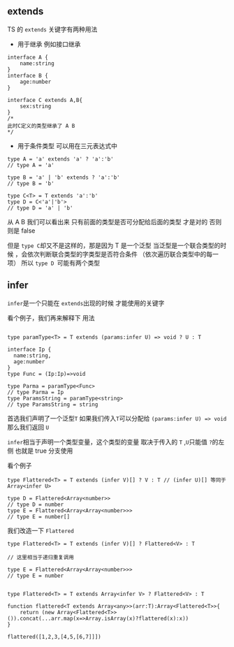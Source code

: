 ## extends

TS 的 `extends` 关键字有两种用法

- 用于继承 例如接口继承

```TS
interface A {
    name:string
}
interface B {
    age:number
}

interface C extends A,B{
    sex:string
}
/*
此时C定义的类型继承了 A B
*/
```

- 用于条件类型 可以用在三元表达式中

```TS
type A = 'a' extends 'a' ? 'a':'b'
// type A = 'a'

type B = 'a' | 'b' extends ? 'a':'b'
// type B = 'b'

type C<T> = T extends 'a':'b'
type D = C<'a'|'b'>
// type D = 'a' | 'b'
```

从 A B 我们可以看出来 只有前面的类型是否可分配给后面的类型 才是对的 否则则是 false

但是 `type C`却又不是这样的，那是因为 T 是一个泛型 当泛型是一个联合类型的时候 ，会依次判断联合类型的字类型是否符合条件 （依次遍历联合类型中的每一项） 所以 `type D `可能有两个类型

## infer

`infer`是一个只能在 `extends`出现的时候 才能使用的关键字

看个例子，我们再来解释下 用法

```TS

type paramType<T> = T extends (params:infer U) => void ? U : T

interface Ip {
  name:string,
  age:number
}
type Func = (Ip:Ip)=>void

type Parma = paramType<Func>
// type Parma = Ip
type ParamsString = paramType<string>
// type ParamsString = string
```

首选我们声明了一个泛型`T` 如果我们传入`T`可以分配给 `(params:infer U) => void` 那么我们返回 `U`

`infer`相当于声明一个类型变量，这个类型的变量 取决于传入的 `T` ,`U`只能值 `?`的左侧 也就是 true 分支使用

看个例子

```TS
type Flattered<T> = T extends (infer V)[] ? V : T // (infer U)[] 等同于 Array<infer U>

type D = Flattered<Array<number>>
// type D = number
type E = Flattered<Array<Array<number>>>
// type E = number[]
```

我们改造一下 `Flattered`

```TS
type Flattered<T> = T extends (infer V)[] ? Flattered<V> : T

// 这里相当于递归重复调用

type E = Flattered<Array<Array<number>>>
// type E = number

```

```Ts

type Flattered<T> = T extends Array<infer V> ? Flattered<V> : T

function flattered<T extends Array<any>>(arr:T):Array<Flattered<T>>{
    return (new Array<Flattered<T>>()).concat(...arr.map(x=>Array.isArray(x)?flattered(x):x))
}

flattered([1,2,3,[4,5,[6,7]]])
```
